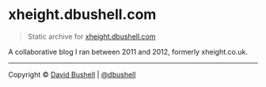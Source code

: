 xheight.dbushell.com
===================

> Static archive for [xheight.dbushell.com](http://xheight.dbushell.com/)

A collaborative blog I ran between 2011 and 2012, formerly xheight.co.uk.

* * *

Copyright © [David Bushell](https://dbushell.com) | [@dbushell](https://twitter.com/dbushell)
